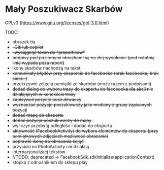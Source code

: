 # Mały Poszukiwacz Skarbów

GPLv3 (https://www.gnu.org/licenses/gpl-3.0.html)

TODO:

- obrazek tła
- ~~-GitHub copilot~~
- ~~-wyciągnąć token do "propertisów"~~
- ~~podpisy pod poziomymi obrazkami są na złej wysokości (pod ostatnią linią wypada poza raport)~~
- ikony skarbów nachodzą na tekst
- ~~komunikaty błędów przy eksporcie do facebooka (brak facebooka, brak sieci...)~~
- ~~przekrzywić zdjęcia pamiątki ze skarbów (może razem z podpisami)~~
- ~~dodać dialog do wyboru trasy do eksportu do facebooka dla akcji nie działających w konekście trasy~~
- ~~zapisywać pozycje poszukiwaczy~~
- ~~wyznaczać pozycje poszukiwaczy jako mediany z grupy zapisanych pozycji~~
- ~~dodać mapę do eksportu~~
- ~~dodać pozycje poszukiwaczy do mapy~~
- wyliczyć przebytą odległość i dodać do eksportu
- ~~aktywność (FacebookActivity) do wyboru elementów do eksportu (przy pamiątkowych zdjęciach możliwość obracania)~~
- ~~poprawić ikonę do obracania zdjęć~~
- przyciski na PhotoActivity nie działają
- internacjonalizacj tekstów
- //TODO: deprecated -> FacebookSdk.sdkInitialize(applicationContext)
- stopka z odnośnikiem do sklepu play